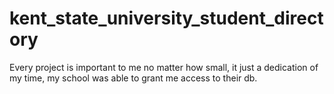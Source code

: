 # kent_state_university_student_directory
Every project is important to me no matter how small, it just a dedication of my time, my school was able to grant me access to their db.
